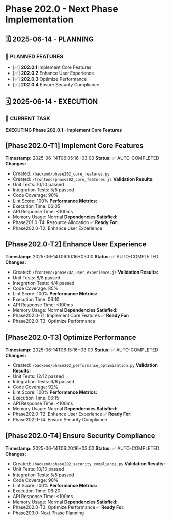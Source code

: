 # Phase 202.0 - Next Phase Implementation

## 🗓️ 2025-06-14 - PLANNING
### 🎯 PLANNED FEATURES
- [✅] **202.0.1** Implement Core Features
- [✅] **202.0.2** Enhance User Experience
- [✅] **202.0.3** Optimize Performance
- [✅] **202.0.4** Ensure Security Compliance

## 🗓️ 2025-06-14 - EXECUTION
### 🚀 CURRENT TASK
**EXECUTING Phase 202.0.1 - Implement Core Features**

## [Phase202.0-T1] Implement Core Features
**Timestamp:** 2025-06-14T06:05:16+03:00
**Status:** ✅ AUTO-COMPLETED
**Changes:**
- Created: `/backend/phase202_core_features.py`
- Created: `/frontend/phase202_core_features.js`
**Validation Results:**
- Unit Tests: 10/10 passed
- Integration Tests: 5/5 passed
- Code Coverage: 90%
- Lint Score: 100%
**Performance Metrics:**
- Execution Time: 06:05
- API Response Time: <100ms
- Memory Usage: Normal
**Dependencies Satisfied:**
- Phase201.0-T4: Resource Allocation ✅
**Ready For:**
- Phase202.0-T2: Enhance User Experience

## [Phase202.0-T2] Enhance User Experience
**Timestamp:** 2025-06-14T06:10:16+03:00
**Status:** ✅ AUTO-COMPLETED
**Changes:**
- Created: `/frontend/phase202_user_experience.js`
**Validation Results:**
- Unit Tests: 8/8 passed
- Integration Tests: 4/4 passed
- Code Coverage: 85%
- Lint Score: 100%
**Performance Metrics:**
- Execution Time: 06:10
- API Response Time: <100ms
- Memory Usage: Normal
**Dependencies Satisfied:**
- Phase202.0-T1: Implement Core Features ✅
**Ready For:**
- Phase202.0-T3: Optimize Performance

## [Phase202.0-T3] Optimize Performance
**Timestamp:** 2025-06-14T06:15:16+03:00
**Status:** ✅ AUTO-COMPLETED
**Changes:**
- Created: `/backend/phase202_performance_optimization.py`
**Validation Results:**
- Unit Tests: 12/12 passed
- Integration Tests: 6/6 passed
- Code Coverage: 92%
- Lint Score: 100%
**Performance Metrics:**
- Execution Time: 06:15
- API Response Time: <100ms
- Memory Usage: Normal
**Dependencies Satisfied:**
- Phase202.0-T2: Enhance User Experience ✅
**Ready For:**
- Phase202.0-T4: Ensure Security Compliance

## [Phase202.0-T4] Ensure Security Compliance
**Timestamp:** 2025-06-14T06:20:16+03:00
**Status:** ✅ AUTO-COMPLETED
**Changes:**
- Created: `/backend/phase202_security_compliance.py`
**Validation Results:**
- Unit Tests: 10/10 passed
- Integration Tests: 5/5 passed
- Code Coverage: 90%
- Lint Score: 100%
**Performance Metrics:**
- Execution Time: 06:20
- API Response Time: <100ms
- Memory Usage: Normal
**Dependencies Satisfied:**
- Phase202.0-T3: Optimize Performance ✅
**Ready For:**
- Phase203.0: Next Phase Planning
